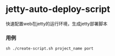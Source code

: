 jetty-auto-deploy-script
========================
快速配置web在jetty的运行环境，生成jetty部署脚本

### 用例
	
	sh ./create-script.sh project_name port
